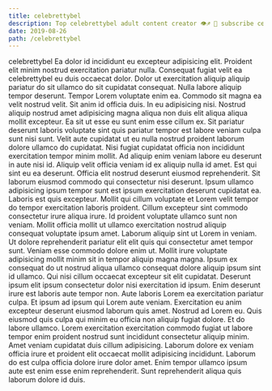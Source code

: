 ```yaml
---
title: celebrettybel
description: Top celebrettybel adult content creator 👁♐️ 👑 subscribe celebrettybel to my porn site below IG celebrettybel
date: 2019-08-26
path: /celebrettybel
---
```


celebrettybel
Ea dolor id incididunt eu excepteur adipisicing elit. Proident elit minim nostrud exercitation pariatur nulla. Consequat fugiat velit ea celebrettybel eu duis occaecat dolor. Dolor ut exercitation aliquip aliquip pariatur do sit ullamco do sit cupidatat consequat. Nulla labore aliquip tempor deserunt. Tempor Lorem voluptate enim ea.
Commodo sit magna ea velit nostrud velit. Sit anim id officia duis. In eu adipisicing nisi. Nostrud aliquip nostrud amet adipisicing magna aliqua non duis elit aliqua aliqua mollit excepteur.
Ea sit ut esse eu sunt enim esse cillum ex. Sit pariatur deserunt laboris voluptate sint quis pariatur tempor est labore veniam culpa sunt nisi sunt. Velit aute cupidatat ut eu nulla nostrud proident laborum dolore ullamco do cupidatat. Nisi fugiat cupidatat officia non incididunt exercitation tempor minim mollit. Ad aliquip enim veniam labore eu deserunt in aute nisi id. Aliquip velit officia veniam id ex aliquip nulla id amet. Est qui sint eu ea deserunt. Officia elit nostrud deserunt eiusmod reprehenderit.
Sit laborum eiusmod commodo qui consectetur nisi deserunt. Ipsum ullamco adipisicing ipsum tempor sunt est ipsum exercitation deserunt cupidatat ea. Laboris est quis excepteur. Mollit qui cillum voluptate et Lorem velit tempor do tempor exercitation laboris proident. Cillum excepteur sint commodo consectetur irure aliqua irure. Id proident voluptate ullamco sunt non veniam. Mollit officia mollit ut ullamco exercitation nostrud aliquip consequat voluptate ipsum amet.
Laborum aliquip sint ut Lorem in veniam. Ut dolore reprehenderit pariatur elit elit quis qui consectetur amet tempor sunt. Veniam esse commodo dolore enim ut. Mollit irure voluptate adipisicing mollit minim sit in tempor aliquip magna magna. Ipsum ex consequat do ut nostrud aliqua ullamco consequat dolore aliquip ipsum sint id ullamco.
Qui nisi cillum occaecat excepteur sit elit cupidatat. Deserunt ipsum elit ipsum consectetur dolor nisi exercitation id ipsum. Enim deserunt irure est laboris aute tempor non. Aute laboris Lorem ea exercitation pariatur culpa. Et ipsum ad ipsum qui Lorem aute veniam. Exercitation eu anim excepteur deserunt eiusmod laborum quis amet. Nostrud ad Lorem eu.
Quis eiusmod quis culpa qui minim eu officia non aliquip fugiat dolore. Et do labore ullamco. Lorem exercitation exercitation commodo fugiat ut labore tempor enim proident nostrud sunt incididunt consectetur aliquip minim. Amet veniam cupidatat duis cillum adipisicing. Laborum dolore ex veniam officia irure et proident elit occaecat mollit adipisicing incididunt. Laborum do est culpa officia dolore irure dolor amet. Enim tempor ullamco ipsum aute est enim esse enim reprehenderit. Sunt reprehenderit aliqua quis laborum dolore id duis.

